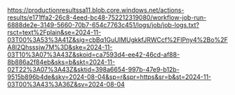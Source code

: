 https://productionresultssa11.blob.core.windows.net/actions-results/e171ffa2-26c8-4eed-bc48-752212319080/workflow-job-run-6888de2e-3149-5660-70b7-654c7763c451/logs/job/job-logs.txt?rsct=text%2Fplain&se=2024-11-03T00%3A53%3A41Z&sig=cbBq1GuUIMUgkkfJRWCcf%2FIPny4%2Bo%2FA8l2Qhsssjw7M%3D&ske=2024-11-03T10%3A07%3A43Z&skoid=ca7593d4-ee42-46cd-af88-8b886a2f84eb&sks=b&skt=2024-11-02T22%3A07%3A43Z&sktid=398a6654-997b-47e9-b12b-9515b896b4de&skv=2024-08-04&sp=r&spr=https&sr=b&st=2024-11-03T00%3A43%3A36Z&sv=2024-08-04
